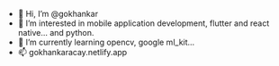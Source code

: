 - 👋 Hi, I’m @gokhankar
- 👀 I’m interested in mobile application development, flutter and react native... and python.
- 🌱 I’m currently learning opencv, google ml_kit...
- 📫 gokhankaracay.netlify.app

<!---
gokhankar/gokhankar is a ✨ special ✨ repository because its `README.md` (this file) appears on your GitHub profile.
You can click the Preview link to take a look at your changes.
--->
